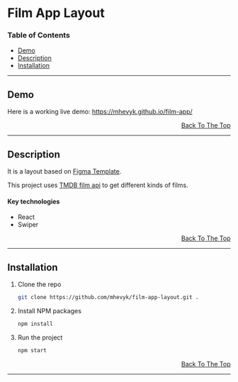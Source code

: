 # Film App Layout

### Table of Contents

- [Demo](#demo)
- [Description](#description)
- [Installation](#installation)

---

## Demo

Here is a working live demo: https://mhevyk.github.io/film-app/

<p align="right">
<a href='#quiz-game'>Back To The Top</a>
</p>

---

## Description

It is a layout based on [Figma Template](https://www.figma.com/community/file/970595453636409922).

This project uses [TMDB film api](https://developers.themoviedb.org/3/getting-started/introduction) to get different kinds of films.

#### Key technologies

- React
- Swiper

<p align="right">
<a href='#quiz-game'>Back To The Top</a>
</p>

---

## Installation

1. Clone the repo
   ```sh
   git clone https://github.com/mhevyk/film-app-layout.git .
   ```
2. Install NPM packages
   ```sh
   npm install
   ```
3. Run the project
   ```sh
   npm start
   ```

<p align="right">
<a href='#quiz-game'>Back To The Top</a>
</p>

---